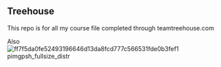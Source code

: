 ## Treehouse
This repo is for all my course file completed through teamtreehouse.com

Also
![ff7f5da0fe52493196646d13da8fcd777c566531fde0b3fef1 pimgpsh_fullsize_distr](https://user-images.githubusercontent.com/37111896/39604162-ecf0fe04-4f22-11e8-9e7a-e1a9c0742f5d.png)
